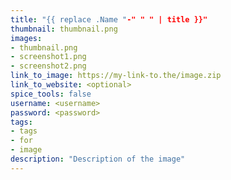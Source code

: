 ```yaml
---
title: "{{ replace .Name "-" " " | title }}"
thumbnail: thumbnail.png
images:
- thumbnail.png
- screenshot1.png
- screenshot2.png
link_to_image: https://my-link-to.the/image.zip
link_to_website: <optional>
spice_tools: false
username: <username>
password: <password>
tags: 
- tags
- for
- image
description: "Description of the image"
---
```


<!--
Down here you can add further information a user might need for the image
-->
